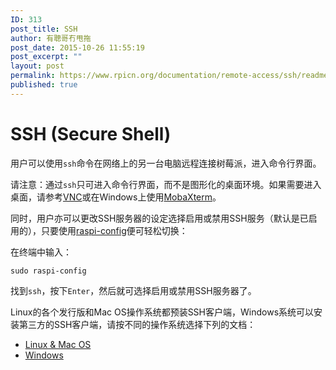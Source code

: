 ```yaml
---
ID: 313
post_title: SSH
author: 有聰哥冇甩拖
post_date: 2015-10-26 11:55:19
post_excerpt: ""
layout: post
permalink: https://www.rpicn.org/documentation/remote-access/ssh/readme-md-16/
published: true
---
```

# SSH (Secure Shell)

用户可以使用`ssh`命令在网络上的另一台电脑远程连接树莓派，进入命令行界面。

请注意：通过`ssh`只可进入命令行界面，而不是图形化的桌面环境。如果需要进入桌面，请参考[VNC](../../vnc/README.md.3)或在Windows上使用<a href="http://mobaxterm.mobatek.net/" target="_blank">MobaXterm</a>。

同时，用户亦可以更改SSH服务器的设定选择启用或禁用SSH服务（默认是已启用的），只要使用[raspi-config](../../../configuration/raspi-config.md)便可轻松切换：

在终端中输入：

`sudo raspi-config`

找到`ssh`，按下`Enter`，然后就可选择启用或禁用SSH服务器了。

Linux的各个发行版和Mac OS操作系统都预装SSH客户端，Windows系统可以安装第三方的SSH客户端，请按不同的操作系统选择下列的文档：


- [Linux & Mac OS](../unix.md)
- [Windows](../windows.md)
